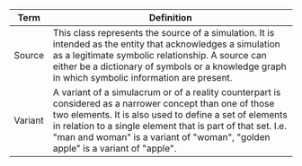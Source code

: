 | Term    | Definition                                                                                                                                                                                                                                                                                                            |
|---------|-----------------------------------------------------------------------------------------------------------------------------------------------------------------------------------------------------------------------------------------------------------------------------------------------------------------------|
| Source  | This class represents the source of a simulation. It is intended as the entity that acknowledges a simulation as a legitimate symbolic relationship. A source can either be a dictionary of symbols or a knowledge graph in which symbolic information are present.                                                                                                                              |
| Variant | A variant of a simulacrum or of a reality counterpart is considered as a narrower concept than one of those two elements. It is also used to define a set of elements in relation to a single element that is part of that set. I.e. "man and woman" is a variant of "woman", "golden apple" is a variant of "apple". |